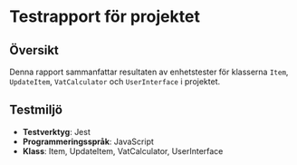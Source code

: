 # Testrapport för projektet

## Översikt
Denna rapport sammanfattar resultaten av enhetstester för klasserna `Item`, `UpdateItem`, `VatCalculator` och `UserInterface` i projektet.

## Testmiljö
- **Testverktyg**: Jest
- **Programmeringsspråk**: JavaScript
- **Klass**: Item, UpdateItem, VatCalculator, UserInterface
